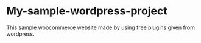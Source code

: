 # My-sample-wordpress-project
This sample woocommerce website made by using free plugins given from wordpress.
